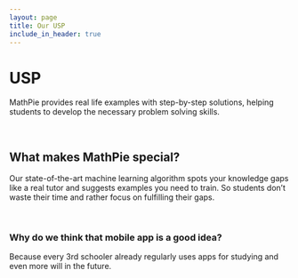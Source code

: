```yaml
---
layout: page
title: Our USP
include_in_header: true
---
```


# USP
MathPie provides real life examples with step-by-step solutions, helping students to develop the necessary problem solving skills.

<br>

## What makes MathPie special? 
Our state-of-the-art machine learning algorithm spots your knowledge gaps like a real tutor and suggests examples you need to train. So students don’t waste their time and rather focus on fulfilling their gaps. 

<br>


### Why do we think that mobile app is a good idea?  
Because every 3rd schooler already regularly uses apps for studying and even more will in the future.

<br>
